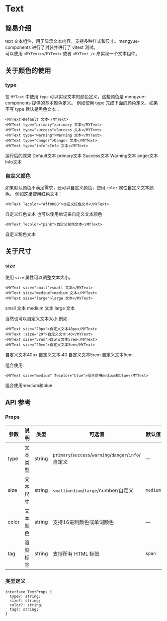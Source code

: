# Text
## 简易介绍
text 文本组件，用于显示文本内容，支持多种样式和尺寸。mengyue-components 进行了封装并进行了 vitest 测试。<br />
可以使用 `<MYText></MYText>` 或者 `<MYText />` 来实现一个文本组件。

## 关于颜色的使用
### type
在 `MYText` 中使用 `type` 可以实现文本的颜色定义，这些颜色是 mengyue-components 提供的基本颜色定义。
例如使用 type 完成下面的颜色定义，如果不写 type 默认是黑色文本：
```vue
<MYText>Default 文本</MYText>
<MYText type="primary">primary 文本</MYText>
<MYText type="success">Success 文本</MYText>
<MYText type="warning">Warning 文本</MYText>
<MYText type="danger">Danger 文本</MYText>
<MYText type="info">Info 文本</MYText>
```
运行后的效果
<MYBorder Border="2px solid #8a8e96ff" height="100px" center paddingText="10px">
    <MYRow :gutter="16">
        <MYCol :span="8">
            <MYText plain>Default文本</MYText>
        </MYCol>
        <MYCol :span="8">
            <MYText type="primary" plain>primary文本</MYText>
        </MYCol>
        <MYCol :span="8">
            <MYText type="success" plain>Success文本</MYText>
        </MYCol>
                <MYBorder borderColor="transparent" paddingText="10px" />
        <MYCol :span="8">
        <MYText type="warning" plain>Warning文本</MYText>
        </MYCol>
        <MYCol :span="8">
            <MYText type="danger" plain>anger文本</MYText>
        </MYCol>
        <MYCol :span="8">
            <MYText type="info" plain>Info文本</MYText>
        </MYCol>
    </MYRow>
</MYBorder>

### 自定义颜色
如果默认颜色不满足需求，还可以自定义颜色，使用 `color` 属性自定义文本颜色。
例如这里使用红色文本：
```vue
<MYText Tecolor="#ff0000">自定义红色文本</MYText>
```
<MYText Tecolor="#ff0000">自定义红色文本</MYText>
也可以使用单词来自定义文本颜色
```vue
<MYText Tecolor="pink">自定义粉色文本</MYText>
```
<MYText Tecolor="pink">自定义粉色文本</MYText>

## 关于尺寸
### size
使用 `size` 属性可以调整文本大小。
```vue
<MYText size="small">small 文本</MYText>
<MYText size="medium">medium 文本</MYText>
<MYText size="large">large 文本</MYText>
```
<MYText size="small">small 文本</MYText>
<MYText size="medium">medium 文本</MYText>
<MYText size="large">large 文本</MYText>

当然也可以自定义文本大小,例如:
```vue
<MYText size="20px">自定义文本40px</MYText>
<MYText :size="20">自定义文本:40</MYText>
<MYText size="5rem">自定义文本5rem</MYText>
<MYText size="20em">自定义文本5em</MYText>
```
<MYText size="20px">自定义文本40px</MYText>
<MYText :size="20">自定义文本:40</MYText>
<MYText size="5rem">自定义文本5rem</MYText>
<MYText size="5em">自定义文本5em</MYText>

组合使用:
```vue
<MYText size="medium" Tecolor="blue">组合使用medium和blue</MYText>
```
<MYText size="medium" Tecolor="blue">组合使用medium和blue</MYText>

## API 参考

### Props

| 参数   | 说明         | 类型     | 可选值                              | 默认值  |
|--------|-------------|---------|-----------------------------------|--------|
| type   | 文本类型      | string  | `primary`/`success`/`warning`/`danger`/`info`/自定义 | —      |
| size   | 文本尺寸      | string  | `small`/`medium`/`large`/number/自定义    | `medium` |
| color  | 文本颜色      | string  | 支持16进制颜色或单词颜色            | —      |
| tag    | 渲染标签      | string  | 支持所有 HTML 标签                 | `span` |

### 类型定义

```vue
interface TextProps {
  type?: string;
  size?: string;
  color?: string;
  tag?: string;
}
```